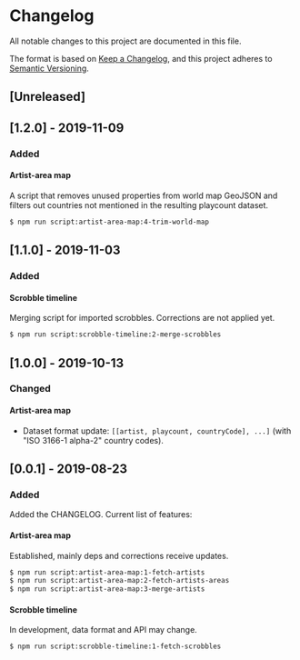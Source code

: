 # Changelog

All notable changes to this project are documented in this file.

The format is based on [Keep a Changelog](https://keepachangelog.com/en/1.0.0/),
and this project adheres to [Semantic Versioning](https://semver.org/spec/v2.0.0.html).

## [Unreleased]

## [1.2.0] - 2019-11-09
### Added
#### Artist-area map
A script that removes unused properties from world map GeoJSON and filters out countries not mentioned in the resulting playcount dataset.
```bash
$ npm run script:artist-area-map:4-trim-world-map
```

## [1.1.0] - 2019-11-03
### Added
#### Scrobble timeline
Merging script for imported scrobbles. Corrections are not applied yet.
```bash
$ npm run script:scrobble-timeline:2-merge-scrobbles
```

## [1.0.0] - 2019-10-13
### Changed
#### Artist-area map
* Dataset format update: `[[artist, playcount, countryCode], ...]` (with "ISO 3166-1 alpha-2" country codes).

## [0.0.1] - 2019-08-23
### Added
Added the CHANGELOG.
Current list of features:

#### Artist-area map
Established, mainly deps and corrections receive updates.
```bash
$ npm run script:artist-area-map:1-fetch-artists
$ npm run script:artist-area-map:2-fetch-artists-areas
$ npm run script:artist-area-map:3-merge-artists
```

#### Scrobble timeline
In development, data format and API may change.
```bash
$ npm run script:scrobble-timeline:1-fetch-scrobbles
```
